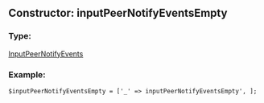 ## Constructor: inputPeerNotifyEventsEmpty  

### Type: 

[InputPeerNotifyEvents](../types/InputPeerNotifyEvents.md)
### Example:

```
$inputPeerNotifyEventsEmpty = ['_' => inputPeerNotifyEventsEmpty', ];
```